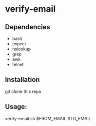 # verify-email

## Dependencies

- bash
- expect 
- nslookup 
- grep 
- awk 
- telnet

## Installation

git clone this repo

## Usage: 

verify-email.sh $FROM_EMAIL $TO_EMAIL
